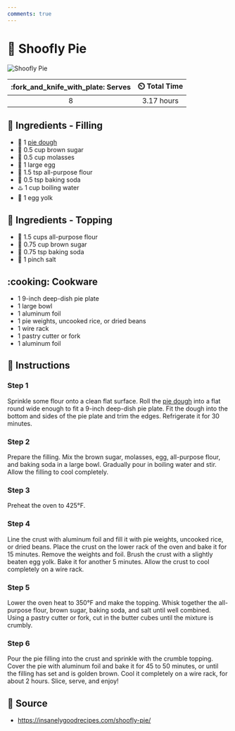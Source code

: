 ```yaml
---
comments: true
---
```

# :pie: Shoofly Pie

![Shoofly Pie](../../assets/images/shoofly-pie.png)

| :fork_and_knife_with_plate: Serves | :timer_clock: Total Time |
|:----------------------------------:|:-----------------------: |
| 8 | 3.17 hours |

## :salt: Ingredients - Filling

- :pie: 1 [pie dough][1]
- :maple_leaf: 0.5 cup brown sugar
- :maple_leaf: 0.5 cup molasses
- :egg: 1 large egg
- :ear_of_rice: 1.5 tsp all-purpose flour
- :cup_with_straw: 0.5 tsp baking soda
- :hotsprings: 1 cup boiling water
- :egg: 1 egg yolk

## :salt: Ingredients - Topping

- :ear_of_rice: 1.5 cups all-purpose flour
- :maple_leaf: 0.75 cup brown sugar
- :cup_with_straw: 0.75 tsp baking soda
- :salt: 1 pinch salt

## :cooking: Cookware

- 1 9-inch deep-dish pie plate
- 1 large bowl
- 1 aluminum foil
- 1 pie weights, uncooked rice, or dried beans
- 1 wire rack
- 1 pastry cutter or fork
- 1 aluminum foil

## :pencil: Instructions

### Step 1

Sprinkle some flour onto a clean flat surface. Roll the [pie dough][1] into a flat round wide enough to fit a 9-inch
deep-dish pie plate. Fit the dough into the bottom and sides of the pie plate and trim the edges. Refrigerate it for 30
minutes.

### Step 2

Prepare the filling. Mix the brown sugar, molasses, egg, all-purpose flour, and baking soda in a large bowl. Gradually
pour in boiling water and stir. Allow the filling to cool completely.

### Step 3

Preheat the oven to 425°F.

### Step 4

Line the crust with aluminum foil and fill it with pie weights, uncooked rice, or dried beans. Place the crust on the
lower rack of the oven and bake it for 15 minutes. Remove the weights and foil. Brush the crust with a slightly beaten
egg yolk. Bake it for another 5 minutes. Allow the crust to cool completely on a wire rack.

### Step 5

Lower the oven heat to 350°F and make the topping. Whisk together the all-purpose flour, brown sugar, baking soda, and
salt until well combined. Using a pastry cutter or fork, cut in the butter cubes until the mixture is crumbly.

### Step 6

Pour the pie filling into the crust and sprinkle with the crumble topping. Cover the pie with aluminum foil and bake it
for 45 to 50 minutes, or until the filling has set and is golden brown. Cool it completely on a wire rack, for about 2
hours. Slice, serve, and enjoy!

## :link: Source

- <https://insanelygoodrecipes.com/shoofly-pie/>

[1]: <../../ingredients/pastry-dough/sweet-pastry.md>
